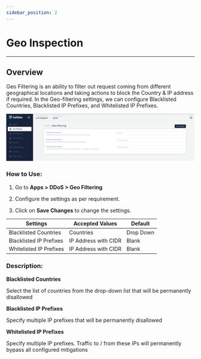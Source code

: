 ```yaml
---
sidebar_position: 2
---
```


# Geo Inspection

---

## Overview

Geo Filtering is an ability to filter out request coming from different geographical locations and taking actions to block the Country & IP address if required. In the Geo-filtering settings, we can configure Blacklisted Countries, Blacklisted IP Prefixes, and Whitelisted IP Prefixes.

![geo_filtering](/img/ddos/v2/geofiltering.png)

### How to Use:

1. Go to **Apps > DDoS > Geo Filtering**

2. Configure the settings as per requirement.

3. Click on **Save Changes** to change the settings.

| Settings                | Accepted Values      | Default   |
|-------------------------|----------------------|-----------|
| Blacklisted Countries   | Countries            | Drop Down |
| Blacklisted IP Prefixes | IP Address with CIDR | Blank     |
| Whitelisted IP Prefixes | IP Address with CIDR | Blank     |

### Description:

**Blacklisted Countries**

Select the list of countries from the drop-down list that will be permanently disallowed

 **Blacklisted IP Prefixes**

Specify multiple IP prefixes that will be permanently disallowed

**Whitelisted IP Prefixes**

Specify multiple IP prefixes. Traffic to / from these IPs will permanently bypass all configured mitigations